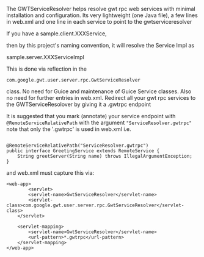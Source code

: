 The GWTServiceResolver
helps resolve gwt rpc web services with minimal installation and configuration.
Its very lightweight (one Java file), a few lines in web.xml and
one line in each service to point to the gwtserviceresolver


If you have a sample.client.XXXService,

then by this project's naming convention,
it will resolve the Service Impl as

sample.server.XXXServiceImpl

This is done via reflection in the
```
com.google.gwt.user.server.rpc.GwtServiceResolver
```
class.  No need for Guice and maintenance of Guice Service classes.
Also no need for further entries in web.xml.
Redirect all your gwt rpc services to the GWTServiceResolover by giving it a .gwtrpc
endpoint

It is suggested that you mark (annotate) your service endpoint
with `@RemoteServiceRelativePath` with the argument `"ServiceResolver.gwtrpc"`
note that only the '.gwtrpc' is used in web.xml
i.e.
```

@RemoteServiceRelativePath("ServiceResolver.gwtrpc")
public interface GreetingService extends RemoteService {
	String greetServer(String name) throws IllegalArgumentException;
}
```
and web.xml must capture this via:
```
<web-app>
        <servlet>
		<servlet-name>GwtServiceResolver</servlet-name>
		<servlet-class>com.google.gwt.user.server.rpc.GwtServiceResolver</servlet-class>
	</servlet>

	<servlet-mapping>
		<servlet-name>GwtServiceResolver</servlet-name>
		<url-pattern>*.gwtrpc</url-pattern>
	</servlet-mapping>
</web-app>
```